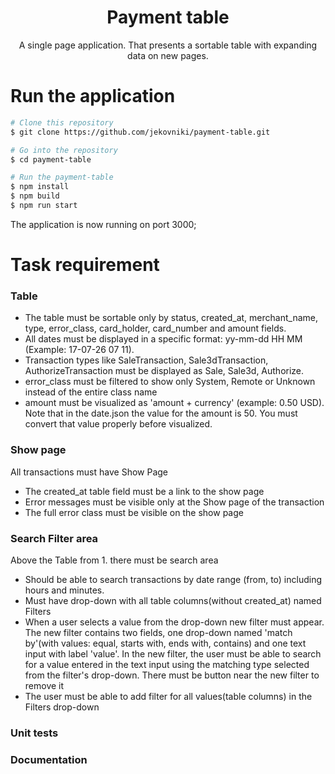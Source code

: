 <h1 align="center">Payment table</h1>
<p align="center">
  A single page application. That presents a sortable table with expanding data on new pages.
</p>

# Run the application
```bash
# Clone this repository
$ git clone https://github.com/jekovniki/payment-table.git

# Go into the repository
$ cd payment-table

# Run the payment-table
$ npm install
$ npm build
$ npm run start
```

The application is now running on port 3000;

# Task requirement
<h3>Table</h3>
<ul>
    <li>The table must be sortable only by status, created_at, merchant_name, type, error_class, card_holder, card_number and amount fields.</li>
    <li>All dates must be displayed in a specific format: yy-mm-dd HH MM (Example: 17-07-26 07 11).</li>
    <li>Transaction types like SaleTransaction, Sale3dTransaction, AuthorizeTransaction must be displayed as Sale, Sale3d, Authorize.</li>
    <li>error_class must be filtered to show only System, Remote or Unknown instead of the entire class name</li>
    <li>amount must be visualized as 'amount + currency' (example: 0.50 USD). Note that in the date.json the value for the amount is 50. You must convert that value properly before visualized.</li>
</ul>
<h3>Show page</h3>
<p>All transactions must have Show Page</p>
<ul>
    <li>The created_at table field must be a link to the show page</li>
    <li>Error messages must be visible only at the Show page of the transaction</li>
    <li>The full error class must be visible on the show page</li>
</ul>
<h3>Search Filter area</h3>
<p>Above the Table from 1. there must be search area</p>
<ul>
    <li>Should be able to search transactions by date range (from, to) including hours and minutes.</li>
    <li>Must have drop-down with all table columns(without created_at) named Filters</li>
    <li>When a user selects a value from the drop-down new filter must appear. The new filter contains two fields, one drop-down named 'match by'(with values: equal, starts with, ends with, contains) and one text input with label 'value'. In the new filter, the user must be able to search for a value entered in the text input using the matching type selected from the filter's drop-down. There must be button near the new filter to remove it</li>
    <li>The user must be able to add filter for all values(table columns) in the Filters drop-down</li>
</ul>
<h3>Unit tests</h3>
<h3>Documentation</h3>